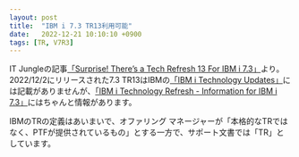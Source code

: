 ```yaml
---
layout: post
title:  "IBM i 7.3 TR13利用可能"
date:   2022-12-21 10:10:10 +0900
tags: [TR, V7R3]
---
```

IT Jungleの記事[「Surprise! There’s a Tech Refresh 13 For IBM i 7.3」](https://www.itjungle.com/2022/12/05/surprise-theres-a-tech-refresh-13-for-ibm-i-7-3/)より。2022/12/2にリリースされた7.3 TR13はIBMの[「IBM i Technology Updates」](https://www.ibm.com/support/pages/node/1119129)には記載がありませんが、[「IBM i Technology Refresh - Information for IBM i 7.3」](https://www.ibm.com/support/pages/ibm-i-technology-refresh-information-ibm-i-73)にはちゃんと情報があります。

IBMのTRの定義はあいまいで、オファリング マネージャーが「本格的なTRではなく、PTFが提供されているもの」とする一方で、サポート文書では「TR」としています。
